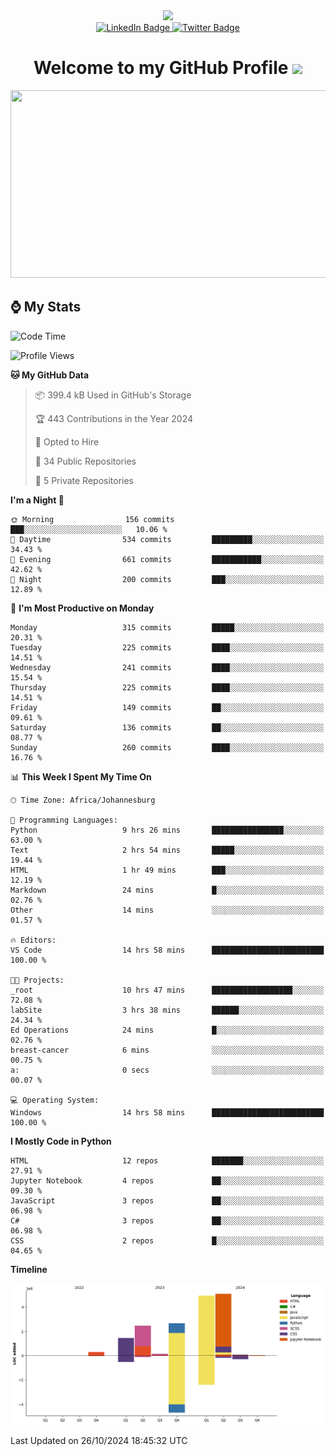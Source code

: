 <div id="header" align="center">
  <img src="https://github.com/user-attachments/assets/c79c3d9c-c1c6-4de8-b134-d96659ba3b04" width="100"/>

 <div id="badges">
   <a href="[br-code.bcodelabs.com](https://search.bcodelabs.com/)">
     <img src="https://img.shields.io/badge/Website-blue?style=for-the-badge&logo=linkedin&logoColor=white" alt="LinkedIn Badge">
   </a>
  
   <a href="search.bcodelabs.com">
     <img src="https://img.shields.io/badge/searXNG-lightblue?style=for-the-badge&logo=twitter&logoColor=white" alt="Twitter Badge">
   </a>
 </div>
 
 <h1>
  Welcome to my GitHub Profile 
   <img src="https://media.giphy.com/media/hvRJCLFzcasrR4ia7z/giphy.gif" width="30px"/>
 </h1>
 
 <div align="center">
   <img src="https://media.giphy.com/media/dWesBcTLavkZuG35MI/giphy.gif" width="600" height="300"/>
 </div>
</div>

## ⌚ My Stats

<!--START_SECTION:waka-->
![Code Time](http://img.shields.io/badge/Code%20Time-65%20hrs%205%20mins-blue)

![Profile Views](http://img.shields.io/badge/Profile%20Views-26-blue)

**🐱 My GitHub Data** 

> 📦 399.4 kB Used in GitHub's Storage 
 > 
> 🏆 443 Contributions in the Year 2024
 > 
> 💼 Opted to Hire
 > 
> 📜 34 Public Repositories 
 > 
> 🔑 5 Private Repositories 
 > 
**I'm a Night 🦉** 

```text
🌞 Morning                156 commits         ███░░░░░░░░░░░░░░░░░░░░░░   10.06 % 
🌆 Daytime                534 commits         █████████░░░░░░░░░░░░░░░░   34.43 % 
🌃 Evening                661 commits         ███████████░░░░░░░░░░░░░░   42.62 % 
🌙 Night                  200 commits         ███░░░░░░░░░░░░░░░░░░░░░░   12.89 % 
```
📅 **I'm Most Productive on Monday** 

```text
Monday                   315 commits         █████░░░░░░░░░░░░░░░░░░░░   20.31 % 
Tuesday                  225 commits         ████░░░░░░░░░░░░░░░░░░░░░   14.51 % 
Wednesday                241 commits         ████░░░░░░░░░░░░░░░░░░░░░   15.54 % 
Thursday                 225 commits         ████░░░░░░░░░░░░░░░░░░░░░   14.51 % 
Friday                   149 commits         ██░░░░░░░░░░░░░░░░░░░░░░░   09.61 % 
Saturday                 136 commits         ██░░░░░░░░░░░░░░░░░░░░░░░   08.77 % 
Sunday                   260 commits         ████░░░░░░░░░░░░░░░░░░░░░   16.76 % 
```


📊 **This Week I Spent My Time On** 

```text
🕑︎ Time Zone: Africa/Johannesburg

💬 Programming Languages: 
Python                   9 hrs 26 mins       ████████████████░░░░░░░░░   63.00 % 
Text                     2 hrs 54 mins       █████░░░░░░░░░░░░░░░░░░░░   19.44 % 
HTML                     1 hr 49 mins        ███░░░░░░░░░░░░░░░░░░░░░░   12.19 % 
Markdown                 24 mins             █░░░░░░░░░░░░░░░░░░░░░░░░   02.76 % 
Other                    14 mins             ░░░░░░░░░░░░░░░░░░░░░░░░░   01.57 % 

🔥 Editors: 
VS Code                  14 hrs 58 mins      █████████████████████████   100.00 % 

🐱‍💻 Projects: 
_root                    10 hrs 47 mins      ██████████████████░░░░░░░   72.08 % 
labSite                  3 hrs 38 mins       ██████░░░░░░░░░░░░░░░░░░░   24.34 % 
Ed Operations            24 mins             █░░░░░░░░░░░░░░░░░░░░░░░░   02.76 % 
breast-cancer            6 mins              ░░░░░░░░░░░░░░░░░░░░░░░░░   00.75 % 
a:                       0 secs              ░░░░░░░░░░░░░░░░░░░░░░░░░   00.07 % 

💻 Operating System: 
Windows                  14 hrs 58 mins      █████████████████████████   100.00 % 
```

**I Mostly Code in Python** 

```text
HTML                     12 repos            ███████░░░░░░░░░░░░░░░░░░   27.91 % 
Jupyter Notebook         4 repos             ██░░░░░░░░░░░░░░░░░░░░░░░   09.30 % 
JavaScript               3 repos             ██░░░░░░░░░░░░░░░░░░░░░░░   06.98 % 
C#                       3 repos             ██░░░░░░░░░░░░░░░░░░░░░░░   06.98 % 
CSS                      2 repos             █░░░░░░░░░░░░░░░░░░░░░░░░   04.65 % 
```



**Timeline**

![Lines of Code chart](https://raw.githubusercontent.com/brandenvs/brandenvs/main/assets/bar_graph.png)


 Last Updated on 26/10/2024 18:45:32 UTC
<!--END_SECTION:waka-->
<!--
**brandenvs/brandenvs** is a ✨ _special_ ✨ repository because its `README.md` (this file) appears on your GitHub profile.

Here are some ideas to get you started:

- 🔭 I’m currently working on ...
- 🌱 I’m currently learning ...
- 👯 I’m looking to collaborate on ...
- 🤔 I’m looking for help with ...
- 💬 Ask me about ...
- 📫 How to reach me: ...
- 😄 Pronouns: ...
- ⚡ Fun fact: ...
-->
